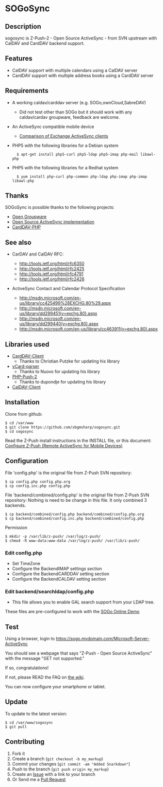SOGoSync
========

Description
-----------

sogosync is Z-Push-2 - Open Source ActiveSync - from SVN upstream with CalDAV and CardDAV backend support.

Features
--------

* CalDAV support with multiple calendars using a CalDAV server
* CardDAV support with multiple address books using a CardDAV server


Requirements
-----------
* A working caldav/carddav server (e.g. SOGo,ownCloud,SabreDAV)
  * Did not test other than SOGo but it should work with any caldav/cardav groupware, feedback are welcome.
* An ActiveSync compatible mobile device
	* [Comparison of Exchange ActiveSync clients](http://en.wikipedia.org/wiki/Comparison_of_Exchange_ActiveSync_clients)
* PHP5 with the following libraries for a Debian system

        $ apt-get install php5-curl php5-ldap php5-imap php-mail libawl-php


* PHP5 with the following libraries for a Redhat system

        $ yum install php-curl php-common php-ldap php-imap php-imap libawl-php



Thanks
------

SOGoSync is possible thanks to the following projects:

* [Open Groupware](http://www.sogo.nu/)
* [Open Source ActiveSync implementation](http://z-push.sourceforge.net/soswp)
* [CardDAV-PHP](https://github.com/graviox/CardDAV-PHP)


See also
-------

* CarDAV and CalDAV RFC:
  * http://tools.ietf.org/html/rfc6350
  * http://tools.ietf.org/html/rfc2425
  * http://tools.ietf.org/html/rfc4791
  * http://tools.ietf.org/html/rfc2426

* ActiveSync Contact and Calendar Protocol Specification
  * http://msdn.microsoft.com/en-us/library/cc425499%28EXCHG.80%29.aspx
  * http://msdn.microsoft.com/en-us/library/dd299451(v=exchg.80).aspx
  * http://msdn.microsoft.com/en-us/library/dd299440(v=exchg.80).aspx
  * http://msdn.microsoft.com/en-us/library/cc463911(v=exchg.80).aspx

Libraries used
------------

* [CardDAV-Client](https://github.com/graviox/CardDAV-PHP/)
	* Thanks to Christian Putzke for updating his library
* [vCard-parser](https://github.com/nuovo/vCard-parser/)
	* Thanks to Nuovo for updating his library
* [PHP-Push-2](https://github.com/dupondje/PHP-Push-2)
	* Thanks to dupondje for updating his library
* [CalDAV-Client](http://wiki.davical.org/w/Developer_Setup)


Installation
------------

Clone from github:

    $ cd /var/www
    $ git clone https://github.com/xbgmsharp/sogosync.git
    $ cd sogosync


Read the Z-Push install instructions in the INSTALL file, or this document: [Configure Z-Push (Remote ActiveSync for Mobile Devices)](http://doc.zarafa.com/7.0/Administrator_Manual/en-US/html/_zpush.html)


Configuration
-------------
File 'config.php' is the original file from Z-Push SVN repository:

    $ cp config.php config.php.org
    $ cp config.inc.php config.php

File 'backend/combined/config.php' is the original file from Z-Push SVN repository:
Nothing is need to be change in this file. It only combined 3 backends.

    $ cp backend/combined/config.php backend/combined/config.php.org
    $ cp backend/combined/config.inc.php backend/combined/config.php

Permission

    $ mkdir -p /var/lib/z-push/ /var/log/z-push/
    $ chmod -R www-data:www-data /var/log/z-push/ /var/lib/z-push/

### Edit config.php
 * Set TimeZone
 * Configure the BackendIMAP settings section
 * Configure the BackendCARDDAV setting section
 * Configure the BackendCALDAV setting section

### Edit backend/searchldap/config.php
 * This file allows you to enable GAL search support from your LDAP tree.

These files are pre-configured to work with the [SOGo Online Demo](http://www.sogo.nu/english/tour/online_demo.html)


Test
----
Using a browser, login to https://sogo.mydomain.com/Microsoft-Server-ActiveSync

You should see a webpage that says "Z-Push - Open Source ActiveSync" with the message "GET not supported."

If so, congratulations!

If not, please READ the FAQ on [the wiki](https://github.com/xbgmsharp/sogosync/wiki).

You can now configure your smartphone or tablet.


Update
------
To update to the latest version:

    $ cd /var/www/sogosync
    $ git pull


Contributing
------------

1. Fork it
2. Create a branch (`git checkout -b my_markup`)
3. Commit your changes (`git commit -am "Added Snarkdown"`)
4. Push to the branch (`git push origin my_markup`)
5. Create an [Issue][1] with a link to your branch
6. Or Send me a [Pull Request][2]

[1]: https://github.com/xbgmsharp/sogosync/issues
[2]: https://github.com/xbgmsharp/sogosync/pull/new/master
